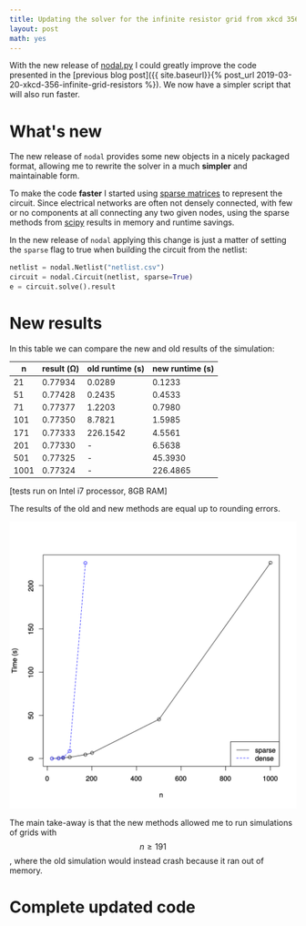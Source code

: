 ```yaml
---
title: Updating the solver for the infinite resistor grid from xkcd 356
layout: post
math: yes
---
```


With the new release of 
[nodal.py](https://github.com/EnricoMiccoli/nodal/tree/v1.0.0) 
I could greatly improve the code presented in the 
[previous blog post]({{ site.baseurl}}{% post_url 2019-03-20-xkcd-356-infinite-grid-resistors %}).
We now have a simpler script that will also run faster.

# What's new
The new release of `nodal` provides some new objects in a nicely packaged format, allowing me to rewrite the solver in a much **simpler** and maintainable form.

To make the code **faster** I started using
[sparse matrices](https://en.wikipedia.org/wiki/Sparse_matrix)
to represent the circuit. Since electrical networks are often not densely connected, with few or no components at all connecting any two given nodes, using the sparse methods from 
[scipy](https://docs.scipy.org/doc/scipy/reference/sparse.linalg.html)
results in memory and runtime savings.

In the new release of `nodal` applying this change is just a matter of setting the `sparse` flag to true when building the circuit from the netlist:

```python
netlist = nodal.Netlist("netlist.csv")
circuit = nodal.Circuit(netlist, sparse=True)
e = circuit.solve().result
```

# New results
In this table we can compare the new and old results of the simulation:

| n    | result (Ω) | old runtime (s) | new runtime (s) |
|------|------------|-----------------|-----------------|
|   21 |    0.77934 |          0.0289 |          0.1233 | 
|   51 |    0.77428 |          0.2435 |          0.4533 | 
|   71 |    0.77377 |          1.2203 |          0.7980 | 
|  101 |    0.77350 |          8.7821 |          1.5985 | 
|  171 |    0.77333 |        226.1542 |          4.5561 | 
|  201 |    0.77330 |               - |          6.5638 | 
|  501 |    0.77325 |               - |         45.3930 | 
| 1001 |    0.77324 |               - |        226.4865 | 

[tests run on Intel i7 processor, 8GB RAM]

The results of the old and new methods are equal up to rounding errors.

![Graph of time versus n](/media/comparison/comparison.svg)

The main take-away is that the new methods allowed me to run simulations of grids with $$n \geq 191$$, where the old simulation would instead crash because it ran out of memory.

# Complete updated code

<script src="https://gist.github.com/EnricoMiccoli/8b234bf89365e0d463b8a95cd5356c63.js"></script>

